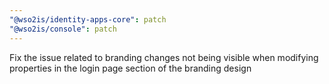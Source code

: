```yaml
---
"@wso2is/identity-apps-core": patch
"@wso2is/console": patch
---
```


Fix the issue related to branding changes not being visible when modifying properties in the login page section of the branding design
